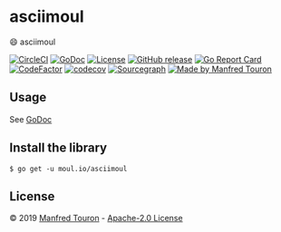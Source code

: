 # asciimoul

:smile: asciimoul

[![CircleCI](https://circleci.com/gh/moul/asciimoul.svg?style=shield)](https://circleci.com/gh/moul/asciimoul)
[![GoDoc](https://godoc.org/moul.io/asciimoul?status.svg)](https://godoc.org/moul.io/asciimoul)
[![License](https://img.shields.io/github/license/moul/asciimoul.svg)](https://github.com/moul/asciimoul/blob/master/LICENSE)
[![GitHub release](https://img.shields.io/github/release/moul/asciimoul.svg)](https://github.com/moul/asciimoul/releases)
[![Go Report Card](https://goreportcard.com/badge/moul.io/asciimoul)](https://goreportcard.com/report/moul.io/asciimoul)
[![CodeFactor](https://www.codefactor.io/repository/github/moul/asciimoul/badge)](https://www.codefactor.io/repository/github/moul/asciimoul)
[![codecov](https://codecov.io/gh/moul/asciimoul/branch/master/graph/badge.svg)](https://codecov.io/gh/moul/asciimoul)
[![Sourcegraph](https://sourcegraph.com/github.com/moul/asciimoul/-/badge.svg)](https://sourcegraph.com/github.com/moul/asciimoul?badge)
[![Made by Manfred Touron](https://img.shields.io/badge/made%20by-Manfred%20Touron-blue.svg?style=flat)](https://manfred.life/)


## Usage

See [GoDoc](https://godoc.org/moul.io/asciimoul)

## Install the library

```console
$ go get -u moul.io/asciimoul
```

## License

© 2019 [Manfred Touron](https://manfred.life) -
[Apache-2.0 License](https://github.com/moul/asciimoul/blob/master/LICENSE)
